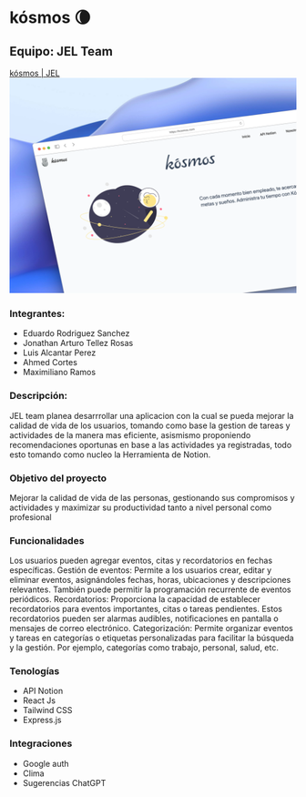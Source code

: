 # kósmos 🌘

## Equipo: JEL Team

[kósmos | JEL](https://jel-kosmos.vercel.app)
![](https://github.com/edrosan/kosmos/blob/main/kosmosrepo.png)

### Integrantes:
- Eduardo Rodriguez Sanchez
- Jonathan Arturo Tellez Rosas
- Luis Alcantar Perez
- Ahmed Cortes 
- Maximiliano Ramos

### Descripción:
JEL team planea desarrrollar una aplicacion con la cual se pueda mejorar la calidad de vida
de los usuarios, tomando como base la gestion de tareas y actividades de la manera mas eficiente,
asismismo proponiendo recomendaciones oportunas en base a las actividades ya registradas, todo esto tomando como
nucleo la Herramienta de Notion.

### Objetivo del proyecto
Mejorar la calidad de vida de las personas, gestionando sus compromisos y actividades y maximizar su productividad tanto a nivel personal como profesional

### Funcionalidades
Los usuarios pueden agregar eventos, citas y recordatorios en fechas específicas.
Gestión de eventos: Permite a los usuarios crear, editar y eliminar eventos, asignándoles fechas, horas, ubicaciones y descripciones relevantes. También puede permitir la programación recurrente de eventos periódicos.
Recordatorios: Proporciona la capacidad de establecer recordatorios para eventos importantes, citas o tareas pendientes. Estos recordatorios pueden ser alarmas audibles, notificaciones en pantalla o mensajes de correo electrónico.
Categorización: Permite organizar eventos y tareas en categorías o etiquetas personalizadas para facilitar la búsqueda y la gestión. Por ejemplo, categorías como trabajo, personal, salud, etc.


### Tenologías
- API Notion
- React Js
- Tailwind CSS
- Express.js

### Integraciones
- Google auth
- Clima
- Sugerencias ChatGPT

